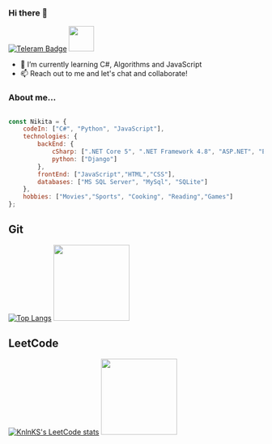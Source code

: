 ### Hi there 👋 

  <a href="https://t.me/Gandalf329"><img src="https://img.shields.io/badge/Telegram-blue?logo=telegram&logoColor=white&style=for-the-badge" alt="Teleram Badge"/></a>
<a href="https://github.com/Gandalf329"><img src="https://media.giphy.com/media/DGaZTLF390Z0s/giphy.gif" height="50"/></a>
<!--
**Gandalf329/Gandalf329** is a ✨ _special_ ✨ repository because its `README.md` (this file) appears on your GitHub profile.

Here are some ideas to get you started:

- 🔭 I’m currently working on ...
- 🌱 I’m currently learning ...
- 👯 I’m looking to collaborate on ...
- 🤔 I’m looking for help with ...
- 💬 Ask me about ...
- 📫 How to reach me: ...
- 😄 Pronouns: ...
- ⚡ Fun fact: ...
-->
- 🌱 I’m currently learning C#, Algorithms and JavaScript
- 📫 Reach out to me and let's chat and collaborate!
### About me...  

```javascript

const Nikita = {
    codeIn: ["C#", "Python", "JavaScript"],
    technologies: {
        backEnd: {
            cSharp: [".NET Core 5", ".NET Framework 4.8", "ASP.NET", "Entity Framework"],
            python: ["Django"]
        },
        frontEnd: ["JavaScript","HTML","CSS"],
        databases: ["MS SQL Server", "MySql", "SQLite"]
    },
    hobbies: ["Movies","Sports", "Cooking", "Reading","Games"]
};
``` 
## Git 
[![Top Langs](https://github-readme-stats.vercel.app/api/top-langs/?username=Gandalf329&layout=compact)](https://github.com/Gandalf329)
  <a href="https://github.com/Gandalf329"><img src="https://media.giphy.com/media/fQom5HUEHPz8q534S4/giphy.gif" height="150"/></a>
## LeetCode 
[![KnlnKS's LeetCode stats](https://leetcode-stats-six.vercel.app/api?username=Gandalf329)](https://github.com/KnlnKS/leetcode-stats)
<a href="https://github.com/Gandalf329"><img src="https://media.giphy.com/media/1PnpbQAOSTC4r7fciC/giphy.gif" height="150"/></a>

